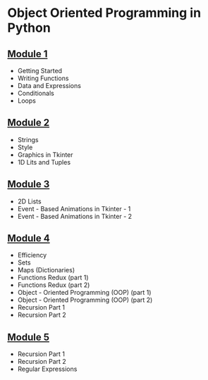 # Object Oriented Programming in Python

## [Module 1](Modules/Module1/README.md)
 - Getting Started 
 - Writing Functions 
 - Data and Expressions 
 - Conditionals 
 - Loops 

## [Module 2](Modules/Module2/README.md)
 -  Strings
 -  Style 
 - Graphics in Tkinter 
 - 1D Lits and Tuples 
      
## [Module 3](Modules/Module3/README.md)
- 2D Lists
- Event - Based Animations in Tkinter - 1 
-  Event - Based Animations in Tkinter - 2 

## [Module 4](Modules/Module4/README.md)
 - Efficiency 
 - Sets 
 - Maps (Dictionaries)
 -  Functions Redux (part 1)
 - Functions Redux (part 2) 
 - Object - Oriented Programming (OOP) (part 1)
 - Object - Oriented Programming (OOP) (part 2) 
 - Recursion Part 1 
 - Recursion Part 2 

## [Module 5](Modules/Module5/README.md)
 - Recursion Part 1
 - Recursion Part 2 
 - Regular Expressions



